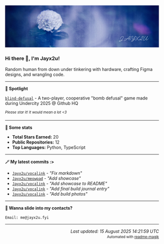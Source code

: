[![Github Banner](https://github.com/Jayx2u/jayx2u/blob/main/jayx2u-github-banner.png?raw=true)](https://jayx2u.carrd.co)

### Hi there 👋, I'm Jayx2u!

Random human from down under tinkering with hardware, crafting Figma designs, and wrangling code.

---

**💫 Spotlight**

[`blind-defusal`](https://github.com/Jayx2u/blind-defusal) - A two-player, cooperative "bomb defusal" game made during Undercity 2025 @ Github HQ

<sup>*Please star it! It would mean a lot <3*</sup>

---

**📡 Some stats**
- **Total Stars Earned:** 20
- **Public Repositories:** 12
- **Top Languages:** Python, TypeScript

---

**🪄 My latest commits :>**
- [`Jayx2u/vocalink`](https://github.com/Jayx2u/vocalink) - *"Fix markdown"*
- [`Jayx2u/meowpad`](https://github.com/Jayx2u/meowpad) - *"Add showcase"*
- [`Jayx2u/vocalink`](https://github.com/Jayx2u/vocalink) - *"Add showcase to README"*
- [`Jayx2u/vocalink`](https://github.com/Jayx2u/vocalink) - *"Add final build journal entry"*
- [`Jayx2u/vocalink`](https://github.com/Jayx2u/vocalink) - *"Add build photos"*

---

**📮 Wanna slide into my contacts?**
```text
Email: me@jayx2u.fyi
```

---

<p align="right">
  <em>Last updated: 15 August 2025 14:21:59 UTC</em>
  <br>
  <small>Automated with <a href="https://github.com/Jayx2u/readme-magik">readme-magik</a></small>
</p>